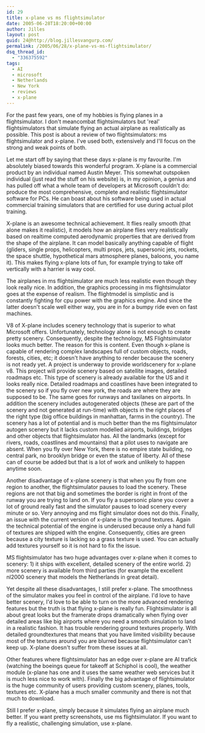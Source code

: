 ```yaml
---
id: 29
title: x-plane vs ms flightsimulator
date: 2005-06-28T18:20:00+00:00
author: Jilles
layout: post
guid: 24@http://blog.jillesvangurp.com/
permalink: /2005/06/28/x-plane-vs-ms-flightsimulator/
dsq_thread_id:
  - "336375592"
tags:
  - AI
  - microsoft
  - Netherlands
  - New York
  - reviews
  - x-plane
---
```

For the past few years, one of my hobbies is flying planes in a flightsimulator. I don't meancombat flightsimulators but 'real' flightsimulators that simulate flying an actual airplane as realistically as possible. This post is about a review of two flightsimulators: ms flightsimulator and x-plane. I've used both, extensively and I'll focus on the strong and weak points of both.

Let me start off by saying that these days x-plane is my favourite. I'm absolutely biased towards this wonderful program. X-plane is a commercial product by an individual named Austin Meyer. This somewhat outspoken individual (just read the stuff on his website) is, in my opinion, a genius and has pulled off what a whole team of developers at Microsoft couldn't do: produce the most comprehensive, complete and realistic flightsimulator software for PCs. He can boast about his software being used in actual commercial training simulators that are certified for use during actual pilot training.

X-plane is an awesome technical achievement. It flies really smooth (that alone makes it realistic), it models how an airplane flies very realistically based on realtime computed aerodynamic properties that are derived from the shape of the airplane. It can model basically anything capable of flight (gliders, single props, helicopters, multi props, jets, supersonic jets, rockets, the space shuttle, hypothetical mars atmosphere planes, baloons, you name it). This makes flying x-plane lots of fun, for example trying to take off vertically with a harrier is way cool.

The airplanes in ms flightsimulator are much less realistic even though they look really nice. In addition, the graphics processing in ms flightsimulator goes at the expense of realism. The flightmodel is simplistic and is constantly fighting for cpu power with the graphics engine. And since the latter doesn't scale well either way, you are in for a bumpy ride even on fast machines.

V8 of X-plane includes scenery technology that is superior to what Microsoft offers. Unfortunately, technology alone is not enough to create pretty scenery. Consequently, despite the technology, MS Flightsimulator looks much better. The reason for this is content. Even though x-plane is capable of rendering complex landscapes full of custom objects, roads, forests, cities, etc; it doesn't have anything to render because the scenery is not ready yet.  A project is underway to provide worldscenery for x-plane v8. This project will provide scenery based on satellite images, detailed roadmaps etc. This type of scenery is already available for the US and it looks really nice. Detailed roadmaps and coastlines have been integrated to the scenery so if you fly over new york, the roads are where they are supposed to be. The same goes for runways and taxilanes on airports. In addition the scenery includes autogenerated objects (these are part of the scenery and not generated at run-time) with objects in the right places of the right type (big office buildings in manhattan, farms in the country). The scenery has a lot of potential and is much better than the ms flightsimulator autogen scenery but it lacks custom modelled airports, buildings, bridges and other objects that flightsimulator has. All the landmarks (except for rivers, roads, coastlines and mountains) that a pilot uses to navigate are absent. When you fly over New York, there is no empire state building, no central park, no brooklyn bridge or even the statue of liberty. All of these can of course be added but that is a lot of work and unlikely to happen anytime soon.

Another disadvantage of x-plane scenery is that when you fly from one region to another, the flightsimulator pauses to load the scenery. These regions are not that big and sometimes the border is right in front of the runway you are trying to land on. If you fly a supersonic plane you cover a lot of ground really fast and the simulator pauses to load scenery every minute or so. Very annoying and ms flight simulator does not do this. Finally, an issue with the current version of x-plane is the ground textures. Again the technical potential of the engine is underused because only a hand full of textures are shipped with the engine. Consequently, cities are green because a city texture is lacking so a grass texture is used. You can actually add textures yourself so it is not hard to fix the issue.

MS flightsimulator has two huge advantages over x-plane when it comes to scenery: 1) it ships with excellent, detailed scenery of the entire world. 2) more scenery is available from third parties (for example the excellent nl2000 scenery that models the Netherlands in great detail).

Yet despite all these disadvantages, I still prefer x-plane. The smoothness of the simulator makes you feel in control of the airplane. I'd love to have better scenery, I'd love to be able to turn on the more advanced rendering features but the truth is that flying x-plane is really fun. Flightsimulator is all about great looks but the framerate drops dramatically when flying over detailed areas like big airports where you need a smooth simulation to land in a realistic fashion. It has trouble rendering ground textures properly. With detailed groundtextures that means that you have limited visibility because most of the textures around you are blurred because flightsimulator can't keep up. X-plane doesn't suffer from these issues at all.

Other features where flightsimulator has an edge over x-plane are AI trafick (watching the boeings queue for takeoff at Schiphol is cool), the weather module (x-plane has one and it uses the same weather web services but it is much less nice to work with). Finally the big advantage of flightsimulator is the huge community of users providing custom scenery, planes, tools, textures etc. X-plane has a much smaller community and there is not that much to download.

Still I prefer x-plane, simply because it simulates flying an airplane much better. If you want pretty screenshots, use ms flightsimulator. If you want to fly a realistic, challenging simulation, use x-plane.